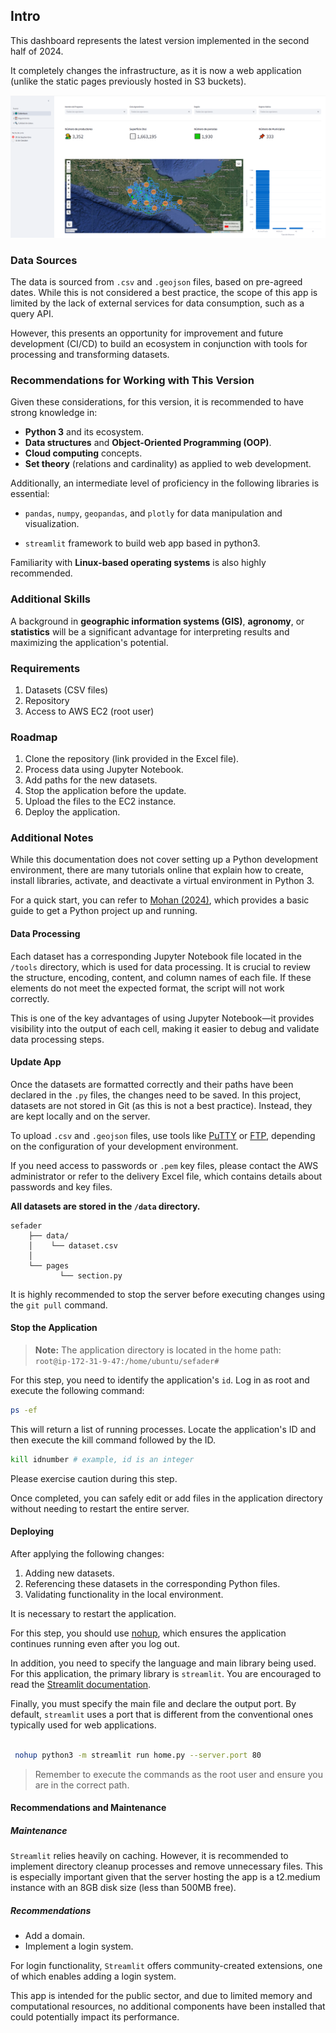 ## Intro
This dashboard represents the latest version implemented in the second half of 2024.

It completely changes the infrastructure, as it is now a web application (unlike the static pages previously hosted in S3 buckets).

![dash](img/active_projects/guide_exp_v/dash_exp.png)

### Data Sources

The data is sourced from `.csv` and `.geojson` files, based on pre-agreed dates. While this is not considered a best practice, the scope of this app is limited by the lack of external services for data consumption, such as a query API.

However, this presents an opportunity for improvement and future development (CI/CD) to build an ecosystem in conjunction with tools for processing and transforming datasets.

### Recommendations for Working with This Version

Given these considerations, for this version, it is recommended to have strong knowledge in:

- **Python 3** and its ecosystem.
- **Data structures** and **Object-Oriented Programming (OOP)**.
- **Cloud computing** concepts.
- **Set theory** (relations and cardinality) as applied to web development.

Additionally, an intermediate level of proficiency in the following libraries is essential:

- `pandas`, `numpy`, `geopandas`, and `plotly` for data manipulation and visualization.

- `streamlit` framework to build web app based in python3.
 
Familiarity with **Linux-based operating systems** is also highly recommended. 

### Additional Skills

A background in **geographic information systems (GIS)**, **agronomy**, or **statistics** will be a significant advantage for interpreting results and maximizing the application's potential.


### Requirements

1. Datasets (CSV files)
2. Repository
3. Access to AWS EC2 (root user)

### Roadmap

1. Clone the repository (link provided in the Excel file).
2. Process data using Jupyter Notebook.
3. Add paths for the new datasets.
4. Stop the application before the update.
5. Upload the files to the EC2 instance.
6. Deploy the application.

### Additional Notes

While this documentation does not cover setting up a Python development environment, there are many tutorials online that explain how to create, install libraries, activate, and deactivate a virtual environment in Python 3. 

For a quick start, you can refer to [Mohan (2024)](https://medium.com/@KiranMohan27/how-to-create-a-virtual-environment-in-python-be4069ad1efa), which provides a basic guide to get a Python project up and running.

#### Data Processing

Each dataset has a corresponding Jupyter Notebook file located in the `/tools` directory, which is used for data processing. It is crucial to review the structure, encoding, content, and column names of each file. If these elements do not meet the expected format, the script will not work correctly. 

This is one of the key advantages of using Jupyter Notebook—it provides visibility into the output of each cell, making it easier to debug and validate data processing steps.

#### Update App

Once the datasets are formatted correctly and their paths have been declared in the `.py` files, the changes need to be saved. In this project, datasets are not stored in Git (as this is not a best practice). Instead, they are kept locally and on the server. 

To upload `.csv` and `.geojson` files, use tools like [PuTTY](https://www.putty.org/) or [FTP](https://en.wikipedia.org/wiki/File_Transfer_Protocol), depending on the configuration of your development environment.

If you need access to passwords or `.pem` key files, please contact the AWS administrator or refer to the delivery Excel file, which contains details about passwords and key files.

**All datasets are stored in the `/data` directory.**

```
sefader
    ├── data/ 
    │    └── dataset.csv
    │
    └── pages
           └── section.py

```
It is highly recommended to stop the server before executing changes using the `git pull` command.

#### Stop the Application

> **Note:** The application directory is located in the home path:<br> 
> `root@ip-172-31-9-47:/home/ubuntu/sefader#`

For this step, you need to identify the application's `id`. Log in as root and execute the following command:

```bash
ps -ef
```
This will return a list of running processes. Locate the application's ID and then execute the kill command followed by the ID.

```bash
kill idnumber # example, id is an integer

```
Please exercise caution during this step.

Once completed, you can safely edit or add files in the application directory without needing to restart the entire server.

#### Deploying

After applying the following changes:

1. Adding new datasets.
2. Referencing these datasets in the corresponding Python files.
3. Validating functionality in the local environment.

It is necessary to restart the application.

For this step, you should use [nohup](https://www.digitalocean.com/community/tutorials/nohup-command-in-linux), which ensures the application continues running even after you log out.

In addition, you need to specify the language and main library being used. For this application, the primary library is `streamlit`. You are encouraged to read the [Streamlit documentation](https://streamlit.io/components). 

Finally, you must specify the main file and declare the output port. By default, `streamlit` uses a port that is different from the conventional ones typically used for web applications.

```bash

 nohup python3 -m streamlit run home.py --server.port 80

```
> Remember to execute the commands as the root user and ensure you are in the correct path.

#### Recommendations and Maintenance

##### Maintenance

`Streamlit` relies heavily on caching. However, it is recommended to implement directory cleanup processes and remove unnecessary files. This is especially important given that the server hosting the app is a t2.medium instance with an 8GB disk size (less than 500MB free).

##### Recommendations

- Add a domain.
- Implement a login system.

For login functionality, `Streamlit` offers community-created extensions, one of which enables adding a login system. 

This app is intended for the public sector, and due to limited memory and computational resources, no additional components have been installed that could potentially impact its performance.



